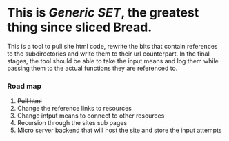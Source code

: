 # This is *Generic SET*, the greatest thing since sliced **Bread**.
This is a tool to pull site html code, rewrite the bits that contain references to the subdirectories and write them to their url counterpart. In the final stages, the tool should be able to take the input means and log them while passing them to the actual functions they are referenced to.

### Road map
1. ~~Pull html~~
1. Change the reference links to resources
1. Change intput means to connect to other resources
1. Recursion through the sites sub pages
1. Micro server backend that will host the site and store the input attempts
